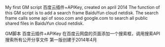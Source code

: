 My first GM script 百度云插件+APIKey, created on april 2014
The function of this GM script is to add a search frame BaiduYun cloud netdisk.
The search frame calls some api of soso.com and google.com to search all public shared files in BaiduYun cloud netdisk.


GM脚本 百度云插件+APIKey
在百度云网盘的页面添加一个搜索框，调用搜索API搜索所有公开分享文件
第一版创建于2014年4月
